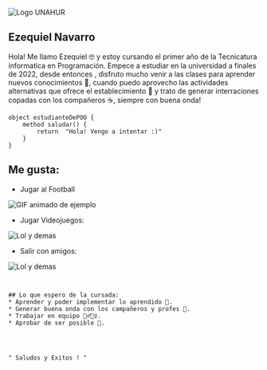 ![Logo UNAHUR](./assets/UNAHUR.png)

## Ezequiel Navarro

Hola! Me llamo Ezequiel 🤓 y estoy cursando el primer año de la Tecnicatura informatica en Programación.
Empece a estudiar en la universidad a finales de 2022, desde entonces ,
disfruto mucho venir a las clases para aprender nuevos conocimientos 🧠,
cuando puedo aprovecho las actividades alternativas que ofrece el establecimiento 🏹 
y trato de generar interraciones copadas con los compañeros ☕, siempre con buena onda!

```
object estudianteDePOO { 
    method saludar() { 
        return  "Hola! Vengo a intentar :)" 
    }
}
```

## Me gusta:

- Jugar al Football

![GIF animado de ejemplo](https://media.giphy.com/media/fOSXdOU71MJELWaG0N/giphy.gif)


- Jugar Videojuegos:

![ Lol y demas ](https://i.giphy.com/media/v1.Y2lkPTc5MGI3NjExZXNibXB0ZzNnZ3M1aG8xZmh5OGJ1d3B3MnNuYWtzNWowYjA3a2R3ZyZlcD12MV9pbnRlcm5hbF9naWZfYnlfaWQmY3Q9Zw/3UMJ8lfwd3iqVJMBzG/giphy.gif)



- Salir con amigos:


![ Lol y demas ](https://media.giphy.com/media/llkLQwgUun2mtotxJR/giphy.gif)


```


## Lo que espero de la cursada:
* Aprender y poder implementar lo aprendido 🐐.
* Generar buena onda con los campañeros y profes 🧲.
* Trabajar en equipo 🙆‍♂️🙆‍♀️.
* Aprobar de ser posible 🙏.




" Saludos y Exitos ! "
